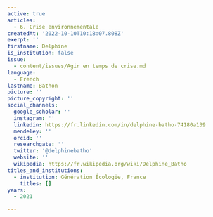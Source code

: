 ```yaml
---
active: true
articles:
  - 6. Crise environnementale
createdAt: '2022-10-10T10:18:07.808Z'
exerpt: ''
firstname: Delphine
is_institution: false
issue:
  - content/issues/Agir en temps de crise.md
language:
  - French
lastname: Bathon
picture: ''
picture_copyright: ''
social_channels:
  google_scholar: ''
  instagram: ''
  linkedin: https://fr.linkedin.com/in/delphine-batho-74180a139
  mendeley: ''
  orcid: ''
  researchgate: ''
  twitter: '@delphinebatho'
  website: ''
  wikipedia: https://fr.wikipedia.org/wiki/Delphine_Batho
titles_and_institutions:
  - institution: Génération Écologie, France
    titles: []
years:
  - 2021

---
```

